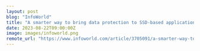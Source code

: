 ```yaml
---
layout: post
blog: "InfoWorld"
title: "A smarter way to bring data protection to SSD-based applications"
date: 2023-08-22T09:00:00Z
image: images/infoworld.png
remote_url: "https://www.infoworld.com/article/3705091/a-smarter-way-to-bring-data-protection-to-ssd-based-applications.html#tk.rss_applicationdevelopment"
---
```

